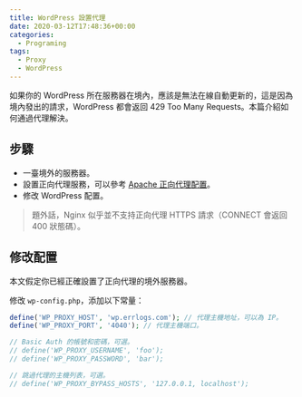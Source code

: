 ```yaml
---
title: WordPress 設置代理
date: 2020-03-12T17:48:36+00:00
categories:
  - Programing
tags:
  - Proxy
  - WordPress
---
```


如果你的 WordPress 所在服務器在境內，應該是無法在線自動更新的，這是因為境內發出的請求，WordPress 都會返回 429 Too Many Requests。本篇介紹如何通過代理解決。

<!--more-->

## 步驟

  * 一臺境外的服務器。
  * 設置正向代理服務，可以參考 [Apache 正向代理配置][1]。
  * 修改 WordPress 配置。

> 題外話，Nginx 似乎並不支持正向代理 HTTPS 請求（CONNECT 會返回 400 狀態碼）。

## 修改配置

本文假定你已經正確設置了正向代理的境外服務器。

修改 `wp-config.php`，添加以下常量：

```php
define('WP_PROXY_HOST', 'wp.errlogs.com'); // 代理主機地址，可以為 IP。
define('WP_PROXY_PORT', '4040'); // 代理主機端口。

// Basic Auth 的帳號和密碼，可選。
// define('WP_PROXY_USERNAME', 'foo');
// define('WP_PROXY_PASSWORD', 'bar');

// 跳過代理的主機列表，可選。
// define('WP_PROXY_BYPASS_HOSTS', '127.0.0.1, localhost');
```

 [1]: /posts/apache/forward-proxy
